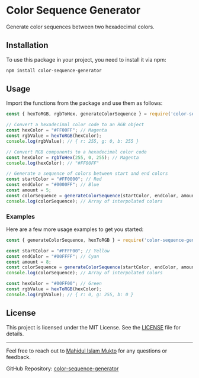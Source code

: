 # Color Sequence Generator

Generate color sequences between two hexadecimal colors.

## Installation

To use this package in your project, you need to install it via npm:

```sh
npm install color-sequence-generator
```
## Usage


Import the functions from the package and use them as follows:

```javascript
const { hexToRGB, rgbToHex, generateColorSequence } = require('color-sequence-generator');

// Convert a hexadecimal color code to an RGB object
const hexColor = "#FF00FF"; // Magenta
const rgbValue = hexToRGB(hexColor);
console.log(rgbValue); // { r: 255, g: 0, b: 255 }

// Convert RGB components to a hexadecimal color code
const hexColor = rgbToHex(255, 0, 255); // Magenta
console.log(hexColor); // "#FF00FF"

// Generate a sequence of colors between start and end colors
const startColor = "#FF0000"; // Red
const endColor = "#0000FF"; // Blue
const amount = 5;
const colorSequence = generateColorSequence(startColor, endColor, amount);
console.log(colorSequence); // Array of interpolated colors

```
### Examples
Here are a few more usage examples to get you started:
```javascript
const { generateColorSequence, hexToRGB } = require('color-sequence-generator');

const startColor = "#FFFF00"; // Yellow
const endColor = "#00FFFF"; // Cyan
const amount = 8;
const colorSequence = generateColorSequence(startColor, endColor, amount);
console.log(colorSequence); // Array of interpolated colors

const hexColor = "#00FF00"; // Green
const rgbValue = hexToRGB(hexColor);
console.log(rgbValue); // { r: 0, g: 255, b: 0 }
```
## License

This project is licensed under the MIT License. See the [LICENSE](LICENSE) file for details.

---

Feel free to reach out to [Mahidul Islam Mukto](mailto:hello@mukto.info) for any questions or feedback.

GitHub Repository: [color-sequence-generator](https://github.com/muktoapb/color-sequence-generator)
